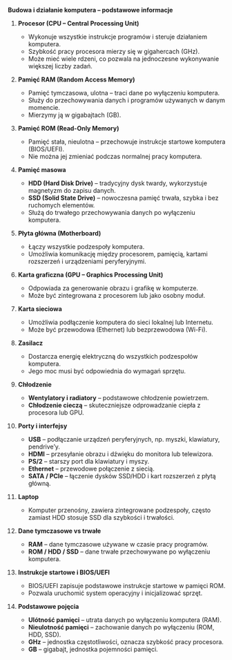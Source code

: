 **Budowa i działanie komputera – podstawowe informacje**

1. **Procesor (CPU – Central Processing Unit)**

   * Wykonuje wszystkie instrukcje programów i steruje działaniem komputera.
   * Szybkość pracy procesora mierzy się w gigahercach (GHz).
   * Może mieć wiele rdzeni, co pozwala na jednoczesne wykonywanie większej liczby zadań.

2. **Pamięć RAM (Random Access Memory)**

   * Pamięć tymczasowa, ulotna – traci dane po wyłączeniu komputera.
   * Służy do przechowywania danych i programów używanych w danym momencie.
   * Mierzymy ją w gigabajtach (GB).

3. **Pamięć ROM (Read-Only Memory)**

   * Pamięć stała, nieulotna – przechowuje instrukcje startowe komputera (BIOS/UEFI).
   * Nie można jej zmieniać podczas normalnej pracy komputera.

4. **Pamięć masowa**

   * **HDD (Hard Disk Drive)** – tradycyjny dysk twardy, wykorzystuje magnetyzm do zapisu danych.
   * **SSD (Solid State Drive)** – nowoczesna pamięć trwała, szybka i bez ruchomych elementów.
   * Służą do trwałego przechowywania danych po wyłączeniu komputera.

5. **Płyta główna (Motherboard)**

   * Łączy wszystkie podzespoły komputera.
   * Umożliwia komunikację między procesorem, pamięcią, kartami rozszerzeń i urządzeniami peryferyjnymi.

6. **Karta graficzna (GPU – Graphics Processing Unit)**

   * Odpowiada za generowanie obrazu i grafikę w komputerze.
   * Może być zintegrowana z procesorem lub jako osobny moduł.

7. **Karta sieciowa**

   * Umożliwia podłączenie komputera do sieci lokalnej lub Internetu.
   * Może być przewodowa (Ethernet) lub bezprzewodowa (Wi-Fi).

8. **Zasilacz**

   * Dostarcza energię elektryczną do wszystkich podzespołów komputera.
   * Jego moc musi być odpowiednia do wymagań sprzętu.

9. **Chłodzenie**

   * **Wentylatory i radiatory** – podstawowe chłodzenie powietrzem.
   * **Chłodzenie cieczą** – skuteczniejsze odprowadzanie ciepła z procesora lub GPU.

10. **Porty i interfejsy**

    * **USB** – podłączanie urządzeń peryferyjnych, np. myszki, klawiatury, pendrive’y.
    * **HDMI** – przesyłanie obrazu i dźwięku do monitora lub telewizora.
    * **PS/2** – starszy port dla klawiatury i myszy.
    * **Ethernet** – przewodowe połączenie z siecią.
    * **SATA / PCIe** – łączenie dysków SSD/HDD i kart rozszerzeń z płytą główną.

11. **Laptop**

    * Komputer przenośny, zawiera zintegrowane podzespoły, często zamiast HDD stosuje SSD dla szybkości i trwałości.

12. **Dane tymczasowe vs trwałe**

    * **RAM** – dane tymczasowe używane w czasie pracy programów.
    * **ROM / HDD / SSD** – dane trwałe przechowywane po wyłączeniu komputera.

13. **Instrukcje startowe i BIOS/UEFI**

    * BIOS/UEFI zapisuje podstawowe instrukcje startowe w pamięci ROM.
    * Pozwala uruchomić system operacyjny i inicjalizować sprzęt.

14. **Podstawowe pojęcia**

    * **Ulótność pamięci** – utrata danych po wyłączeniu komputera (RAM).
    * **Nieulotność pamięci** – zachowanie danych po wyłączeniu (ROM, HDD, SSD).
    * **GHz** – jednostka częstotliwości, oznacza szybkość pracy procesora.
    * **GB** – gigabajt, jednostka pojemności pamięci.
